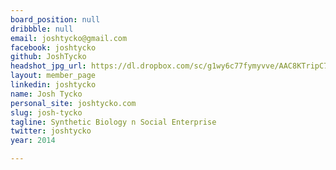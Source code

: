 ```yaml
---
board_position: null
dribbble: null
email: joshtycko@gmail.com
facebook: joshtycko
github: JoshTycko
headshot_jpg_url: https://dl.dropbox.com/sc/g1wy6c77fymyvve/AAC8KTripC77ZFwOKw-SwZlHa
layout: member_page
linkedin: joshtycko
name: Josh Tycko
personal_site: joshtycko.com
slug: josh-tycko
tagline: Synthetic Biology n Social Enterprise
twitter: joshtycko
year: 2014

---
```

